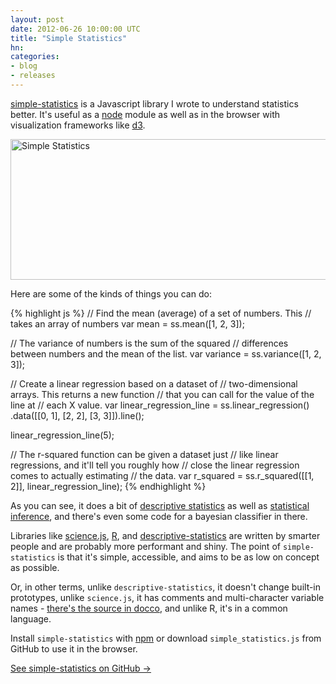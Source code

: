 ```yaml
---
layout: post
date: 2012-06-26 10:00:00 UTC
title: "Simple Statistics"
hn:
categories:
- blog
- releases
---
```


[simple-statistics](https://github.com/tmcw/simple-statistics/) is a Javascript library
I wrote to understand statistics better. It's useful as a [node](http://nodejs.org/)
module as well as in the browser with visualization frameworks like
[d3](http://d3js.org/).

<img src='http://farm8.staticflickr.com/7108/7436872376_4e2fd4e5a2_z.jpg' title='Simple Statistics' height='225' width='640' />

Here are some of the kinds of things you can do:

{% highlight js %}
// Find the mean (average) of a set of numbers. This
// takes an array of numbers
var mean = ss.mean([1, 2, 3]);

// The variance of numbers is the sum of the squared
// differences between numbers and the mean of the list.
var variance = ss.variance([1, 2, 3]);

// Create a linear regression based on a dataset of
// two-dimensional arrays. This returns a new function
// that you can call for the value of the line at
// each X value.
var linear_regression_line = ss.linear_regression()
    .data([[0, 1], [2, 2], [3, 3]]).line();

linear_regression_line(5);

// The r-squared function can be given a dataset just
// like linear regressions, and it'll tell you roughly how
// close the linear regression comes to actually estimating
// the data.
var r_squared = ss.r_squared([[1, 2]], linear_regression_line);
{% endhighlight %}

As you can see, it does a bit of [descriptive statistics](http://en.wikipedia.org/wiki/Descriptive_statistics)
as well as [statistical inference](http://en.wikipedia.org/wiki/Statistical_inference),
and there's even some code for a bayesian classifier in there.

Libraries like [science.js](https://github.com/jasondavies/science.js/),
[R](http://www.r-project.org/), and
[descriptive-statistics](https://github.com/FGRibreau/descriptive_statistics)
are written by smarter people and are probably more performant and shiny.
The point of `simple-statistics` is that it's simple, accessible,
and aims to be as low on concept as possible.

Or, in other terms,
unlike `descriptive-statistics`, it doesn't change built-in prototypes,
unlike `science.js`, it has comments and multi-character variable names -
[there's the source in docco](http://macwright.org/simple-statistics/docs/simple_statistics.html),
and unlike R, it's in a common language.

Install `simple-statistics` with [npm](http://npmjs.org/) or download
`simple_statistics.js` from GitHub to use it in the browser.

<div class='link-block'>
  <a href='http://github.com/tmcw/simple-statistics'>See simple-statistics on GitHub →</a>
</div>
